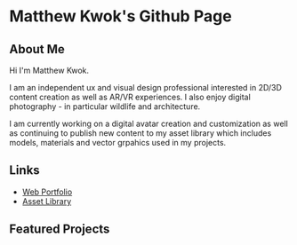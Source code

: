 # Matthew Kwok's Github Page
## About Me
Hi I'm Matthew Kwok. 

I am an independent ux and visual design professional interested in 2D/3D content creation as well as AR/VR experiences.
I also enjoy digital photography - in particular wildlife and architecture.

I am currently working on a digital avatar creation and customization as well as continuing to publish new content to my asset library which includes models, materials and vector grpahics used in my projects.

## Links
* [Web Portfolio](https://matthewkwok.myportfolio.com/home)
* [Asset Library](https://guannan-kwok.github.io/assetLibrary/)
## Featured Projects

<!--
**guannan-kwok/guannan-kwok** is a ✨ _special_ ✨ repository because its `README.md` (this file) appears on your GitHub profile.

Here are some ideas to get you started:

- 🔭 I’m currently working on ...
- 🌱 I’m currently learning ...
- 👯 I’m looking to collaborate on ...
- 🤔 I’m looking for help with ...
- 💬 Ask me about ...
- 📫 How to reach me: ...
- 😄 Pronouns: ...
- ⚡ Fun fact: ...
-->
